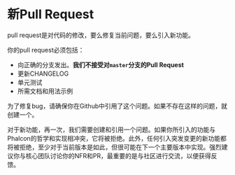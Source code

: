 # 新Pull Request

pull request是对代码的修改，要么修复当前问题，要么引入新功能。

你的pull request必须包括：

* 向正确的分支发出。**我们不接受对`master`分支的Pull Request**
* 更新CHANGELOG
* 单元测试
* 所需文档和用法示例

为了修复bug，请确保你在Github中引用了这个问题。如果不存在这样的问题，就创建一个。

对于新功能，再一次，我们需要创建和引用一个问题。如果你所引入的功能与Phalcon的哲学和实现相冲突，它将被拒绝。此外，任何引入突发变更的新功能都将被拒绝，至少对于当前版本是如此，但很可能在下一个主要版本中实现。强烈建议你与核心团队讨论你的NFR和PR，最重要的是与社区进行交流，以便获得反馈。
